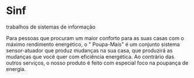 # Sinf
trabalhos de sistemas de informação


Para pessoas que procuram um maior conforto para as suas casas com o máximo rendimento energético, o "
Poupa-Mais"
é um conjunto sistema sensor-atuador que produz mudanças na sua casa, que produzirá as mudanças que você quer com eficiência energética. Ao contrário das outros serviços, o nosso produto é feito com especial foco na poupança de energia.
